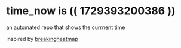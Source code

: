 # time_now is (( 1729393200386 ))

an automated repo that shows the currnent time

inspired by [breakingheatmap](https://github.com/breakingheatmap/breakingheatmap)